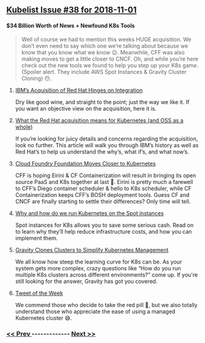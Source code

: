 ## [Kubelist Issue #38 for 2018-11-01](https://kubelist.com/issue/38)

#### $34 Billion Worth of News + Newfound K8s Tools

> Well of course we had to mention this weeks HUGE acquisition. We don’t even need to say which one we’re talking about because we know that you know what we know 😉. 
Meanwhile, CFF was also making moves to get a little closer to CNCF. Oh, and while you’re here check out the new tools we found to help you step up your K8s game. (Spoiler alert. They include AWS Spot Instances &amp; Gravity Cluster Cloning) 😯.

1. [IBM’s Acquisition of Red Hat Hinges on Integration](https://www.sdxcentral.com/articles/news/ibms-acquisition-of-red-hat-hinges-on-integration/2018/10/?utm_content=buffer4cd89&utm_medium=referral&utm_source=twitter.com&utm_campaign=buffer)

    Dry like good wine, and straight to the point; just the way we like it. If you want an objective view on the acquisition, here it is.
1. [What the Red Hat acquisition means for Kubernetes (and OSS as a whole)](https://blog.containership.io/what-the-red-hat-acquisition-means-for-kubernetes-and-oss-as-a-whole/)

    If you’re looking for juicy details and concerns regarding the acquisition, look no further. This article will walk you through IBM’s history as well as Red Hat’s to help us understand the why’s, what if’s, and what now’s.
1. [Cloud Foundry Foundation Moves Closer to Kubernetes](https://containerjournal.com/2018/10/31/cloud-foundry-foundation-moves-closer-to-kubernetes/)

    CFF is hoping Eirini & CF Containerization will result in bringing its open source PaaS and K8s together at last 💝. Eirini is pretty much a farewell to CFF’s Diego container scheduler & hello to K8s scheduler, while CF Containerization keeps CFF’s BOSH deployment tools. Guess CF and CNCF are finally starting to settle their differences? Only time will tell. 
1. [Why and how do we run Kubernetes on the Spot instances](https://medium.com/preply-engineering/why-and-how-do-we-run-kubernetes-on-the-spot-instances-c88d32fb9df3)

    Spot instances for K8s allows you to save some serious cash. Read on to learn why they’ll help reduce infrastructure costs, and how you can implement them.
1. [Gravity Clones Clusters to Simplify Kubernetes Management](https://thenewstack.io/gravity-clones-clusters-to-simplify-kubernetes-management/)

    We all know how steep the learning curve for K8s can be. As your system gets more complex, crazy questions like “How do you run multiple K8s clusters across different environments?” come up. If you're still looking for the answer, Gravity has got you covered.
1. [Tweet of the Week](https://twitter.com/danielepolencic/status/1057194404853809152)

    We commend those who decide to take the red pill 🤯, but we also totally understand those who appreciate the ease of using a managed Kubernetes cluster 😅. 

### [ << Prev ](kubelist-37.md) ------------- [ Next >> ](kubelist-39.md)